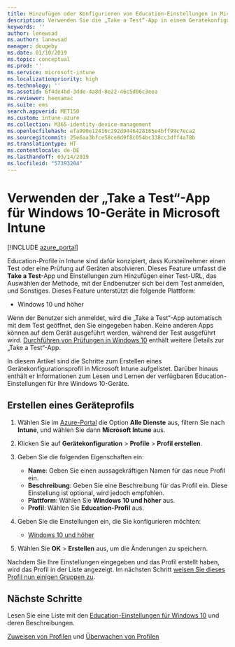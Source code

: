 ```yaml
---
title: Hinzufügen oder Konfigurieren von Education-Einstellungen in Microsoft Intune – Azure | Microsoft-Dokumentation
description: Verwenden Sie die „Take a Test“-App in einem Gerätekonfigurationsprofil für Geräte auf Windows 10 und höher in Microsoft Intune. Erstellen Sie ein Konfigurationsprofil mithilfe der Education-Einstellungen, und geben Sie eine Test-App-URL ein; wählen Sie aus, wie Benutzer sich anmelden, überwachen Sie den Bildschirm während des Tests, und lassen Sie Textvorschläge während des Tests zu, oder verhindern Sie sie.
keywords: ''
author: lenewsad
ms.author: lanewsad
manager: dougeby
ms.date: 01/10/2019
ms.topic: conceptual
ms.prod: ''
ms.service: microsoft-intune
ms.localizationpriority: high
ms.technology: ''
ms.assetid: 6f4de4bd-3dde-4a8d-8e22-46c5d06c3eea
ms.reviewer: heenamac
ms.suite: ems
search.appverid: MET150
ms.custom: intune-azure
ms.collection: M365-identity-device-management
ms.openlocfilehash: efa990e12416c292d9446428165e4bff99c7eca2
ms.sourcegitcommit: 25e6aa3bfce58ce8d9f8c054bc338cc3dff4a78b
ms.translationtype: HT
ms.contentlocale: de-DE
ms.lasthandoff: 03/14/2019
ms.locfileid: "57393204"
---
```

# <a name="use-the-take-a-test-app-on-windows-10-devices-in-microsoft-intune"></a>Verwenden der „Take a Test“-App für Windows 10-Geräte in Microsoft Intune

[!INCLUDE [azure_portal](./includes/azure_portal.md)]

Education-Profile in Intune sind dafür konzipiert, dass Kursteilnehmer einen Test oder eine Prüfung auf Geräten absolvieren. Dieses Feature umfasst die **Take a Test**-App und Einstellungen zum Hinzufügen einer Test-URL, das Auswählen der Methode, mit der Endbenutzer sich bei dem Test anmelden, und Sonstiges. Dieses Feature unterstützt die folgende Plattform:

- Windows 10 und höher

Wenn der Benutzer sich anmeldet, wird die „Take a Test“-App automatisch mit dem Test geöffnet, den Sie eingegeben haben. Keine anderen Apps können auf dem Gerät ausgeführt werden, während der Test ausgeführt wird. [Durchführen von Prüfungen in Windows 10](https://docs.microsoft.com/education/windows/take-tests-in-windows-10) enthält weitere Details zur „Take a Test“-App.

In diesem Artikel sind die Schritte zum Erstellen eines Gerätekonfigurationsprofil in Microsoft Intune aufgelistet. Darüber hinaus enthält er Informationen zum Lesen und Lernen der verfügbaren Education-Einstellungen für Ihre Windows 10-Geräte.

## <a name="create-a-device-profile"></a>Erstellen eines Geräteprofils

1. Wählen Sie im [Azure-Portal](https://portal.azure.com) die Option **Alle Dienste** aus, filtern Sie nach **Intune**, und wählen Sie dann **Microsoft Intune** aus.
2. Klicken Sie auf **Gerätekonfiguration** > **Profile** > **Profil erstellen**.
3. Geben Sie die folgenden Eigenschaften ein:

    - **Name**: Geben Sie einen aussagekräftigen Namen für das neue Profil ein.
    - **Beschreibung**: Geben Sie eine Beschreibung für das Profil ein. Diese Einstellung ist optional, wird jedoch empfohlen.
    - **Plattform**: Wählen Sie **Windows 10 und höher** aus.
    - **Profil**: Wählen Sie **Education-Profil** aus.

4. Geben Sie die Einstellungen ein, die Sie konfigurieren möchten:

    - [Windows 10 und höher](education-settings-windows.md)

5. Wählen Sie **OK** > **Erstellen** aus, um die Änderungen zu speichern.

Nachdem Sie Ihre Einstellungen eingegeben und das Profil erstellt haben, wird das Profil in der Liste angezeigt. Im nächsten Schritt [weisen Sie dieses Profil nun einigen Gruppen zu](device-profile-assign.md).

## <a name="next-steps"></a>Nächste Schritte

Lesen Sie eine Liste mit den [Education-Einstellungen für Windows 10](education-settings-windows.md) und deren Beschreibungen.

[Zuweisen von Profilen](device-profile-assign.md) und [Überwachen von Profilen](device-profile-monitor.md)
